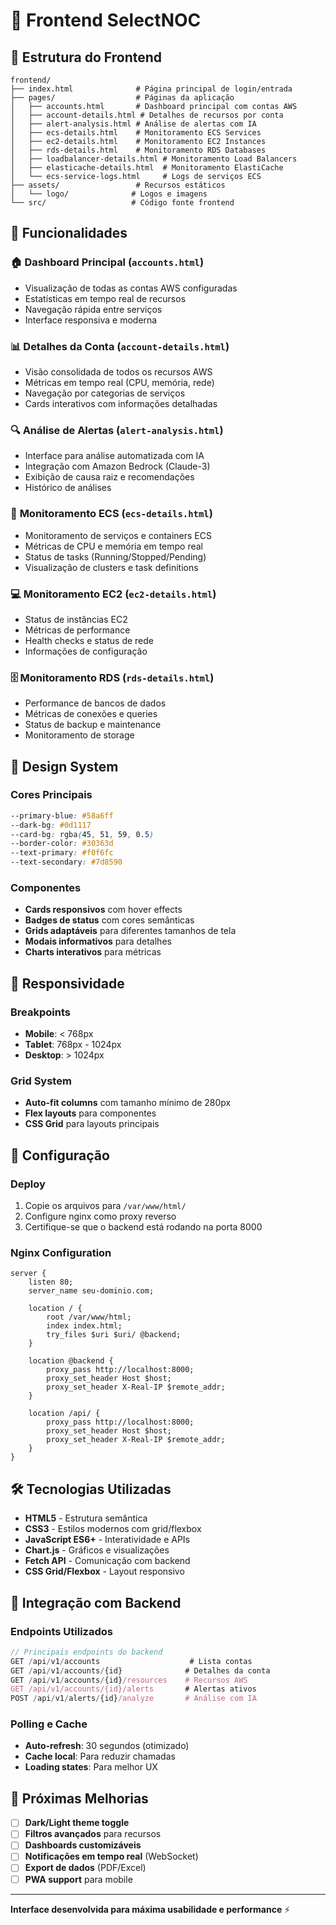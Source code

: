 # 🎨 Frontend SelectNOC

## 📁 Estrutura do Frontend

```
frontend/
├── index.html              # Página principal de login/entrada
├── pages/                  # Páginas da aplicação
│   ├── accounts.html       # Dashboard principal com contas AWS
│   ├── account-details.html # Detalhes de recursos por conta
│   ├── alert-analysis.html # Análise de alertas com IA
│   ├── ecs-details.html    # Monitoramento ECS Services
│   ├── ec2-details.html    # Monitoramento EC2 Instances
│   ├── rds-details.html    # Monitoramento RDS Databases
│   ├── loadbalancer-details.html # Monitoramento Load Balancers
│   ├── elasticache-details.html  # Monitoramento ElastiCache
│   └── ecs-service-logs.html     # Logs de serviços ECS
├── assets/                 # Recursos estáticos
│   └── logo/              # Logos e imagens
└── src/                   # Código fonte frontend
```

## 🚀 Funcionalidades

### 🏠 **Dashboard Principal** (`accounts.html`)
- Visualização de todas as contas AWS configuradas
- Estatísticas em tempo real de recursos
- Navegação rápida entre serviços
- Interface responsiva e moderna

### 📊 **Detalhes da Conta** (`account-details.html`)
- Visão consolidada de todos os recursos AWS
- Métricas em tempo real (CPU, memória, rede)
- Navegação por categorias de serviços
- Cards interativos com informações detalhadas

### 🔍 **Análise de Alertas** (`alert-analysis.html`)
- Interface para análise automatizada com IA
- Integração com Amazon Bedrock (Claude-3)
- Exibição de causa raiz e recomendações
- Histórico de análises

### 🐳 **Monitoramento ECS** (`ecs-details.html`)
- Monitoramento de serviços e containers ECS
- Métricas de CPU e memória em tempo real
- Status de tasks (Running/Stopped/Pending)
- Visualização de clusters e task definitions

### 💻 **Monitoramento EC2** (`ec2-details.html`)
- Status de instâncias EC2
- Métricas de performance
- Health checks e status de rede
- Informações de configuração

### 🗄️ **Monitoramento RDS** (`rds-details.html`)
- Performance de bancos de dados
- Métricas de conexões e queries
- Status de backup e maintenance
- Monitoramento de storage

## 🎨 Design System

### Cores Principais
```css
--primary-blue: #58a6ff
--dark-bg: #0d1117
--card-bg: rgba(45, 51, 59, 0.5)
--border-color: #30363d
--text-primary: #f0f6fc
--text-secondary: #7d8590
```

### Componentes
- **Cards responsivos** com hover effects
- **Badges de status** com cores semânticas
- **Grids adaptáveis** para diferentes tamanhos de tela
- **Modais informativos** para detalhes
- **Charts interativos** para métricas

## 📱 Responsividade

### Breakpoints
- **Mobile**: < 768px
- **Tablet**: 768px - 1024px  
- **Desktop**: > 1024px

### Grid System
- **Auto-fit columns** com tamanho mínimo de 280px
- **Flex layouts** para componentes
- **CSS Grid** para layouts principais

## 🔧 Configuração

### Deploy
1. Copie os arquivos para `/var/www/html/`
2. Configure nginx como proxy reverso
3. Certifique-se que o backend está rodando na porta 8000

### Nginx Configuration
```nginx
server {
    listen 80;
    server_name seu-dominio.com;
    
    location / {
        root /var/www/html;
        index index.html;
        try_files $uri $uri/ @backend;
    }
    
    location @backend {
        proxy_pass http://localhost:8000;
        proxy_set_header Host $host;
        proxy_set_header X-Real-IP $remote_addr;
    }
    
    location /api/ {
        proxy_pass http://localhost:8000;
        proxy_set_header Host $host;
        proxy_set_header X-Real-IP $remote_addr;
    }
}
```

## 🛠️ Tecnologias Utilizadas

- **HTML5** - Estrutura semântica
- **CSS3** - Estilos modernos com grid/flexbox
- **JavaScript ES6+** - Interatividade e APIs
- **Chart.js** - Gráficos e visualizações
- **Fetch API** - Comunicação com backend
- **CSS Grid/Flexbox** - Layout responsivo

## 🔄 Integração com Backend

### Endpoints Utilizados
```javascript
// Principais endpoints do backend
GET /api/v1/accounts                    # Lista contas
GET /api/v1/accounts/{id}              # Detalhes da conta
GET /api/v1/accounts/{id}/resources    # Recursos AWS
GET /api/v1/accounts/{id}/alerts       # Alertas ativos
POST /api/v1/alerts/{id}/analyze       # Análise com IA
```

### Polling e Cache
- **Auto-refresh**: 30 segundos (otimizado)
- **Cache local**: Para reduzir chamadas
- **Loading states**: Para melhor UX

## 🎯 Próximas Melhorias

- [ ] **Dark/Light theme toggle**
- [ ] **Filtros avançados** para recursos
- [ ] **Dashboards customizáveis**
- [ ] **Notificações em tempo real** (WebSocket)
- [ ] **Export de dados** (PDF/Excel)
- [ ] **PWA support** para mobile

---

**Interface desenvolvida para máxima usabilidade e performance** ⚡
